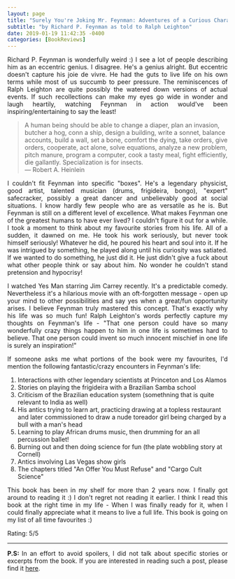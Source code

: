 ```yaml
---
layout: page
title: "Surely You're Joking Mr. Feynman: Adventures of a Curious Character"
subtitle: "by Richard P. Feynman as told to Ralph Leighton"
date: 2019-01-19 11:42:35 -0400
categories: [BookReviews]
---
```


<p align="justify"> Richard P. Feynman is wonderfully weird :) I see a lot of people describing him as an eccentric genius. I disagree. He's a genius alright. But eccentric doesn't capture his joie de vivre. He had the guts to live life on his own terms while most of us succumb to peer pressure. The reminiscences of Ralph Leighton are quite possibly the watered down versions of actual events. If such recollections can make my eyes go wide in wonder and laugh heartily, watching Feynman in action would've been inspiring/entertaining to say the least! </p>    

<blockquote> A human being should be able to change a diaper, plan an invasion, butcher a hog, conn a ship, design a building, write a sonnet, balance accounts, build a wall, set a bone, comfort the dying, take orders, give orders, cooperate, act alone, solve equations, analyze a new problem, pitch manure, program a computer, cook a tasty meal, fight efficiently, die gallantly. Specialization is for insects. 
<br>
― Robert A. Heinlein 
</blockquote>

<p align="justify"> I couldn't fit Feynman into specific "boxes". He's a legendary physicist, good artist, talented musician (drums, frigideira, bongo), "expert" safecracker, possibly a great dancer and unbelievably good at social situations. I know hardly few people who are as versatile as he is. But Feynman is still on a different level of excellence. What makes Feynman one of the greatest humans to have ever lived? I couldn't figure it out for a while. I took a moment to think about my favourite stories from his life. All of a sudden, it dawned on me. He took his work seriously, but never took himself seriously! Whatever he did, he poured his heart and soul into it. If he was intrigued by something, he played along until his curiosity was satiated. If we wanted to do something, he just did it. He just didn't give a fuck about what other people think or say about him. No wonder he couldn't stand pretension and hypocrisy! </p>

<p align="justify"> I watched Yes Man starring Jim Carrey recently. It's a predictable comedy. Nevertheless it's a hilarious movie with an oft-forgotten message - open up your mind to other possibilities and say yes when a great/fun opportunity arises. I believe Feynman truly mastered this concept. That's exactly why his life was so much fun! Ralph Leighton's words perfectly capture my thoughts on Feynman's life - "That one person could have so many wonderfully crazy things happen to him in one life is sometimes hard to believe. That one person could invent so much innocent mischief in one life is surely an inspiration!" </p>

<p align="justify"> If someone asks me what portions of the book were my favourites, I'd mention the following fantastic/crazy encounters in Feynman's life: </p> 
<ol>
    <li> Interactions with other legendary scientists at Princeton and Los Alamos </li>
    <li> Stories on playing the frigideira with a Brazilian Samba school </li>
    <li> Criticism of the Brazilian education system (somethning that is quite relevant to India as well) </li> 
    <li> His antics trying to learn art, practicing drawing at a topless restaurant and later commissioned to draw a nude toreador girl being charged by a bull with a man's head </li>
    <li> Learning to play African drums music, then drumming for an all percussion ballet! </li>
    <li> Burning out and then doing science for fun (the plate wobbling story at Cornell) </li>
    <li> Antics involving Las Vegas show girls </li>
    <li> The chapters titled "An Offer You Must Refuse" and "Cargo Cult Science" </li>
</ol>

<p align="justify"> This book has been in my shelf for more than 2 years now. I finally got around to reading it :) I don't regret not reading it earlier. I think I read this book at the right time in my life - When I was finally ready for it, when I could finally appreciate what it means to live a full life. This book is going on my list of all time favourites :) </p>

<p align="justify"> Rating: 5/5 </p>

<!-- ----------------------------------------------------------------------------------------------------------------- -->
<hr class="major" />
<!-- ----------------------------------------------------------------------------------------------------------------- -->

<p align="justify"> <b>P.S: </b> In an effort to avoid spoilers, I did not talk about specific stories or excerpts from the book. If you are interested in reading such a post, please find it <a href="{{site.url}}/musings/excerpts-surely-you-are-joking-mr-feynman/">here</a>. </p>
